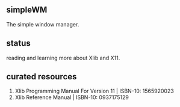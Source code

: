 ## simpleWM  
The simple window manager.  

## status  
reading and learning more about Xlib and X11.  

## curated resources  
1. Xlib Programming Manual For Version 11 |  ISBN-10: 1565920023  
2. Xlib Reference Manual |  ISBN-10: 0937175129 
